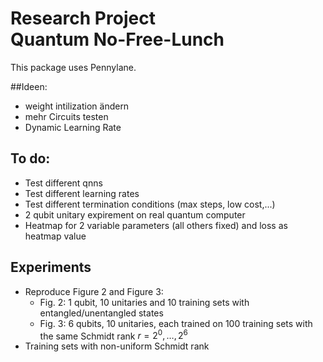 # Research Project<br>Quantum No-Free-Lunch

This package uses Pennylane.


##Ideen:
- weight intilization ändern
- mehr Circuits testen
- Dynamic Learning Rate 

## To do:
- Test different qnns
- Test different learning rates
- Test different termination conditions (max steps, low cost,...)
- 2 qubit unitary expirement on real quantum computer
- Heatmap for 2 variable parameters (all others fixed) and loss as heatmap value

## Experiments
- Reproduce Figure 2 and Figure 3:
  - Fig. 2: 1 qubit, 10 unitaries and 10 training sets with entangled/unentangled states
  - Fig. 3: 6 qubits, 10 unitaries, each trained on 100 training sets with the same Schmidt rank $r = 2^0,\dots, 2^6$
- Training sets with non-uniform Schmidt rank

